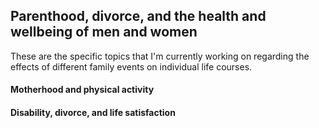 
## Parenthood, divorce, and the health and wellbeing of men and women

These are the specific topics that I'm currently working on regarding the effects of different family events on individual life courses.

#### Motherhood and physical activity

#### Disability, divorce, and life satisfaction



